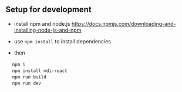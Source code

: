## Setup for development

* install npm and node.js https://docs.npmjs.com/downloading-and-installing-node-js-and-npm

* use `npm install` to install dependencies 
* then 

 &emsp; `npm i` \
 &emsp; `npm install mdi-react` \
 &emsp; `npm run build` \
 &emsp; `npm run dev` 
